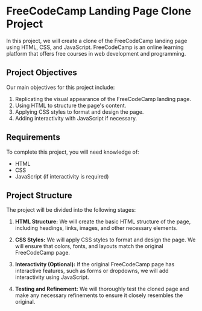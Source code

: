 # FreeCodeCamp Landing Page Clone Project

In this project, we will create a clone of the FreeCodeCamp landing page using HTML, CSS, and JavaScript. FreeCodeCamp is an online learning platform that offers free courses in web development and programming.

## Project Objectives

Our main objectives for this project include:

1. Replicating the visual appearance of the FreeCodeCamp landing page.
2. Using HTML to structure the page's content.
3. Applying CSS styles to format and design the page.
4. Adding interactivity with JavaScript if necessary.

## Requirements

To complete this project, you will need knowledge of:

- HTML
- CSS
- JavaScript (if interactivity is required)

## Project Structure

The project will be divided into the following stages:

1. **HTML Structure:** We will create the basic HTML structure of the page, including headings, links, images, and other necessary elements.

2. **CSS Styles:** We will apply CSS styles to format and design the page. We will ensure that colors, fonts, and layouts match the original FreeCodeCamp page.

3. **Interactivity (Optional):** If the original FreeCodeCamp page has interactive features, such as forms or dropdowns, we will add interactivity using JavaScript.

4. **Testing and Refinement:** We will thoroughly test the cloned page and make any necessary refinements to ensure it closely resembles the original.

